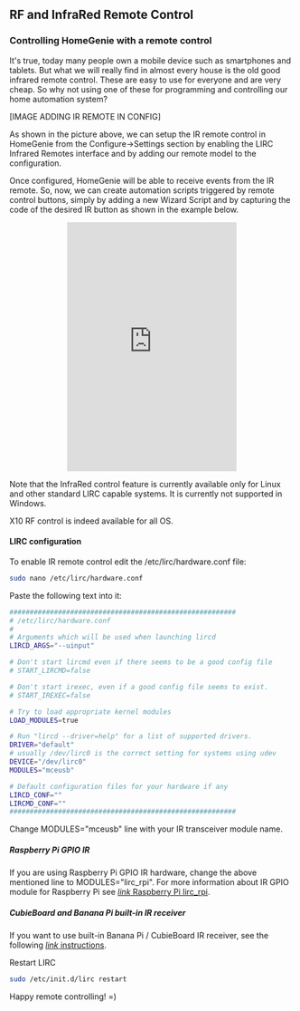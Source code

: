 ## RF and InfraRed Remote Control

### Controlling HomeGenie with a remote control

It's true, today many people own a mobile device such as smartphones and tablets.
But what we will really find in almost every house is the old good infrared remote control.
These are easy to use for everyone and are very cheap. So why not using one of these
for programming and controlling our home automation system?

[IMAGE ADDING IR REMOTE IN CONFIG]

As shown in the picture above, we can setup the IR remote control in HomeGenie from the
Configure->Settings section by enabling the LIRC Infrared Remotes interface and by adding
our remote model to the configuration. 

Once configured, HomeGenie will be able to receive events from the IR remote.
So, now, we can create automation scripts triggered by remote control buttons,
simply by adding a new Wizard Script and by capturing the code of the desired
IR button as shown in the example below.

<div class="content-margin" align="center">
    <iframe self="size-medium" height="440" src="https://www.youtube.com/embed/f_uywgXmAwk?rel=0" frameborder="0" allowfullscreen></iframe>
</div>

Note that the InfraRed control feature is currently available only for Linux and other
standard LIRC capable systems. It is currently not supported in Windows.

X10 RF control is indeed available for all OS.

#### LIRC configuration

To enable IR remote control edit the /etc/lirc/hardware.conf file: 

```bash
sudo nano /etc/lirc/hardware.conf 
```

Paste the following text into it:

```bash
########################################################
# /etc/lirc/hardware.conf
#
# Arguments which will be used when launching lircd
LIRCD_ARGS="--uinput"

# Don't start lircmd even if there seems to be a good config file
# START_LIRCMD=false

# Don't start irexec, even if a good config file seems to exist.
# START_IREXEC=false

# Try to load appropriate kernel modules
LOAD_MODULES=true

# Run "lircd --driver=help" for a list of supported drivers.
DRIVER="default"
# usually /dev/lirc0 is the correct setting for systems using udev
DEVICE="/dev/lirc0"
MODULES="mceusb"

# Default configuration files for your hardware if any
LIRCD_CONF=""
LIRCMD_CONF=""
########################################################
```

Change MODULES="mceusb" line with your IR transceiver module name. 

##### Raspberry Pi GPIO IR

If you are using Raspberry Pi GPIO IR hardware, change the above mentioned line
to MODULES="lirc_rpi". For more information about IR GPIO module for Raspberry Pi
see [<i class="material-icons">link</i> Raspberry Pi lirc_rpi](http://aron.ws/projects/lirc_rpi/). 

##### CubieBoard and Banana Pi built-in IR receiver

If you want to use built-in Banana Pi / CubieBoard IR receiver, see the  
following [<i class="material-icons">link</i> instructions](http://linux-sunxi.org/LIRC#Using_LIRC_with_Cubieboard2_.28A20_SoC.29). 

Restart LIRC 

```bash
sudo /etc/init.d/lirc restart 
```

Happy remote controlling! =)

